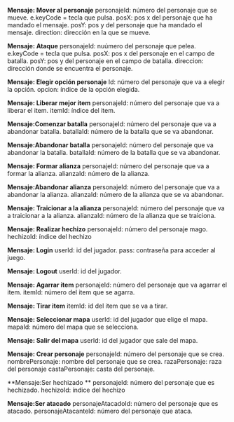 **Mensaje: Mover al personaje**
personajeId: número del personaje que se mueve. 
e.keyCode = tecla que pulsa. 
posX: pos x del personaje que ha mandado el mensaje. 
posY: pos y del personaje que ha mandado el mensaje. 
direction: dirección en la que se mueve.

**Mensaje: Ataque**
personajeId: nuúmero del personaje que pelea. 
e.keyCode = tecla que pulsa. 
posX: pos x del personaje en el campo de batalla. 
posY: pos y del personaje en el campo de batalla. 
direccion: dirección donde se encuentra el personaje.

**Mensaje: Elegir opción personaje**
Id: número del personaje que va a elegir la opción. 
opcion: índice de la opción elegida.

**Mensaje: Liberar mejor ítem**
personajeId: número del personaje que va a liberar el item. 
itemId: índice del item.

**Mensaje:Comenzar batalla** 
personajeId: número del personaje que va a abandonar batalla. 
batallaId: número de la batalla que se va abandonar.

**Mensaje:Abandonar batalla**
personajeId: número del personaje que va abandonar la batalla. 
batallaId: número de la batalla que se va abandonar.

**Mensaje: Formar alianza** 
personajeId: número del personaje que va a formar la alianza. 
alianzaId: número de la alianza.

**Mensaje:Abandonar alianza** 
personajeId: número del personaje que va a abandonar la alianza. 
alianzaId: número de la alianza que se va abandonar.

**Mensaje: Traicionar a la alianza** 
personajeId: número del personaje que va a traicionar a la alianza. 
alianzaId: número de la alianza que se traiciona.

**Mensaje: Realizar hechizo** 
personajeId: número del personaje mago. 
hechizoId: índice del hechizo

**Mensaje: Login** 
userId: id del jugador. 
pass: contraseña para acceder al juego.

**Mensaje: Logout** 
userId: id del jugador.

**Mensaje: Agarrar item** 
personajeId: número del personaje que va agarrar el item. 
itemId: número del item que se agarra.

**Mensaje: Tirar item** 
itemId: id del item que se va a tirar.

**Mensaje: Seleccionar mapa** 
userId: id del jugador que elige el mapa. 
mapaId: número del mapa que se selecciona.

**Mensaje: Salir del mapa** 
userId: id del jugador que sale del mapa.

**Mensaje: Crear personaje** 
personajeId: número del personaje que se crea. 
nombrePersonaje: nombre del personaje que se crea. 
razaPersonaje: raza del personaje 
castaPersonaje: casta del personaje.

**Mensaje:Ser hechizado **
personajeId: número del personaje que es hechizado. 
hechizoId: índice del hechizo

**Mensaje:Ser atacado** 
personajeAtacadoId: número del personaje que es atacado. 
personajeAtacanteId: número del personaje que ataca.